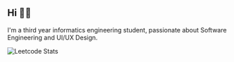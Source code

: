 <h2>Hi 👋🏻</h2>

<p>I'm a third year informatics engineering student, passionate about Software Engineering and UI/UX Design.</p>

![Leetcode Stats](https://leetcard.jacoblin.cool/atqiyahaydar15/)
